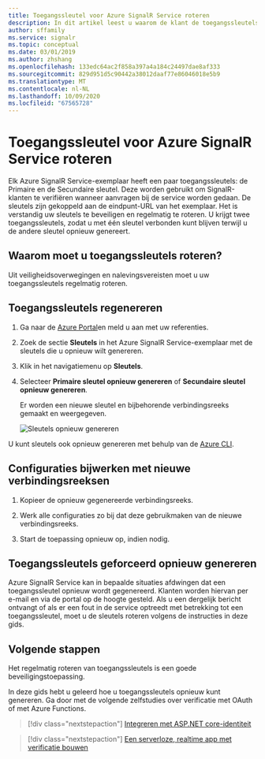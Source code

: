 ```yaml
---
title: Toegangssleutel voor Azure SignalR Service roteren
description: In dit artikel leest u waarom de klant de toegangssleutels regelmatig moet roteren en hoe dit kan worden gedaan via de gebruikersinterface van de Azure-portal en de Azure CLI.
author: sffamily
ms.service: signalr
ms.topic: conceptual
ms.date: 03/01/2019
ms.author: zhshang
ms.openlocfilehash: 133edc64ac2f858a397a4a184c24497dae8af333
ms.sourcegitcommit: 829d951d5c90442a38012daaf77e86046018e5b9
ms.translationtype: MT
ms.contentlocale: nl-NL
ms.lasthandoff: 10/09/2020
ms.locfileid: "67565728"
---
```

# <a name="how-to-rotate-access-key-for-azure-signalr-service"></a>Toegangssleutel voor Azure SignalR Service roteren

Elk Azure SignalR Service-exemplaar heeft een paar toegangssleutels: de Primaire en de Secundaire sleutel. Deze worden gebruikt om SignalR-klanten te verifiëren wanneer aanvragen bij de service worden gedaan. De sleutels zijn gekoppeld aan de eindpunt-URL van het exemplaar. Het is verstandig uw sleutels te beveiligen en regelmatig te roteren. U krijgt twee toegangssleutels, zodat u met één sleutel verbonden kunt blijven terwijl u de andere sleutel opnieuw genereert.

## <a name="why-rotate-access-keys"></a>Waarom moet u toegangssleutels roteren?

Uit veiligheidsoverwegingen en nalevingsvereisten moet u uw toegangssleutels regelmatig roteren.

## <a name="regenerate-access-keys"></a>Toegangssleutels regenereren

1. Ga naar de [Azure Portal](https://portal.azure.com/)en meld u aan met uw referenties.

1. Zoek de sectie **Sleutels** in het Azure SignalR Service-exemplaar met de sleutels die u opnieuw wilt genereren.

1. Klik in het navigatiemenu op **Sleutels**.

1. Selecteer **Primaire sleutel opnieuw genereren** of **Secundaire sleutel opnieuw genereren**.

   Er worden een nieuwe sleutel en bijbehorende verbindingsreeks gemaakt en weergegeven.

   ![Sleutels opnieuw genereren](media/signalr-howto-key-rotation/regenerate-keys.png)

U kunt sleutels ook opnieuw genereren met behulp van de [Azure CLI](/cli/azure/signalr/key?view=azure-cli-latest#az-signalr-key-renew).

## <a name="update-configurations-with-new-connection-strings"></a>Configuraties bijwerken met nieuwe verbindingsreeksen

1. Kopieer de opnieuw gegenereerde verbindingsreeks.

1. Werk alle configuraties zo bij dat deze gebruikmaken van de nieuwe verbindingsreeks.

1. Start de toepassing opnieuw op, indien nodig.

## <a name="forced-access-key-regeneration"></a>Toegangssleutels geforceerd opnieuw genereren

Azure SignalR Service kan in bepaalde situaties afdwingen dat een toegangssleutel opnieuw wordt gegenereerd. Klanten worden hiervan per e-mail en via de portal op de hoogte gesteld. Als u een dergelijk bericht ontvangt of als er een fout in de service optreedt met betrekking tot een toegangssleutel, moet u de sleutels roteren volgens de instructies in deze gids.

## <a name="next-steps"></a>Volgende stappen

Het regelmatig roteren van toegangssleutels is een goede beveiligingstoepassing.

In deze gids hebt u geleerd hoe u toegangssleutels opnieuw kunt genereren. Ga door met de volgende zelfstudies over verificatie met OAuth of met Azure Functions.

> [!div class="nextstepaction"]
> [Integreren met ASP.NET core-identiteit](./signalr-concept-authenticate-oauth.md)

> [!div class="nextstepaction"]
> [Een serverloze, realtime app met verificatie bouwen](./signalr-tutorial-authenticate-azure-functions.md)